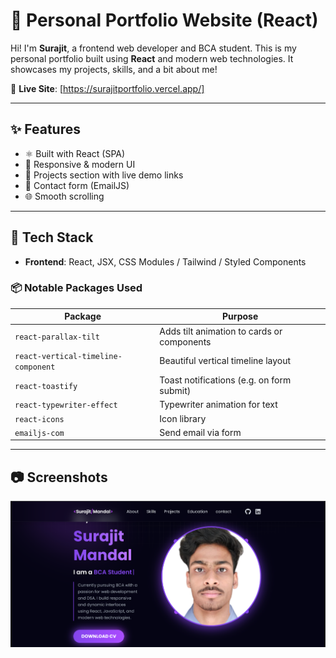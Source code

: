# 🚀 Personal Portfolio Website (React)

Hi! I'm **Surajit**, a frontend web developer and BCA student. This is my personal portfolio built using **React** and modern web technologies. It showcases my projects, skills, and a bit about me!

🔗 **Live Site**: [https://surajitportfolio.vercel.app/]

---

## ✨ Features

- ⚛️ Built with React (SPA)
- 🎨 Responsive & modern UI
- 💼 Projects section with live demo links
- 📧 Contact form (EmailJS)
- 🌐 Smooth scrolling 

---

## 🧰 Tech Stack

- **Frontend**: React, JSX, CSS Modules / Tailwind / Styled Components
### 📦 Notable Packages Used

| Package                          | Purpose                                     |
|----------------------------------|---------------------------------------------|
| `react-parallax-tilt`            | Adds tilt animation to cards or components |
| `react-vertical-timeline-component` | Beautiful vertical timeline layout       |
| `react-toastify`                 | Toast notifications (e.g. on form submit)  |
| `react-typewriter-effect`        | Typewriter animation for text              |
| `react-icons`                    | Icon library                               |
| `emailjs-com`                    | Send email via form                        |


---
## 📷 Screenshots

![Home](./public/screenshots/home.png)

